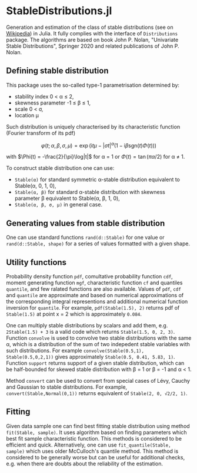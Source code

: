# StableDistributions.jl

Generation and estimation of the class of stable distributions (see on [Wikipedia](https://en.wikipedia.org/wiki/Stable_distribution)) in Julia. It fully complies with the interface of `Distributions` package. The algorithms are based on book John P. Nolan, "Univariate Stable Distributions", Springer 2020 and related publications of John P. Nolan.

## Defining stable distribution

This package uses the so-called type-1 parametrisation determined by:
- stability index 0 < α ≤ 2,
- skewness parameter -1 ≤ β ≤ 1,
- scale 0 < σ,
- location μ

Such distribution is uniquely characterised by its characteristic function (Fourier transform of its pdf)
```math
\varphi(t; \alpha, \beta, \sigma, \mu) = \exp\big(\mathrm i t\mu -|\sigma t|^\alpha(1-\mathrm i\beta\mathrm{sgn}(t)\Phi(t))\big)
```
with $\Phi(t) = -\frac{2}{\pi}\log|t|$ for α = 1 or $\Phi(t) = \tan(\pi\alpha/2)$ for α ≠ 1.

To construct stable distribution one can use:
- `Stable(α)` for standard symmetric α-stable distribution equivalent to Stable(α, 0, 1, 0),
- `Stable(α, β)` for standard α-stable distribution with skewness parameter β equivalent to Stable(α, β, 1, 0),
- `Stable(α, β, σ, μ)` in general case.

## Generating values from stable distribution

One can use standard functions `rand(d::Stable)` for one value or `rand(d::Stable, shape)` for a series of values formatted with a given shape.

## Utility functions

Probability density function `pdf`, comultative probability function `cdf`, moment generating function `mgf`, characteristic function `cf` and quantiles `quantile`, and few ralated functions are also available. Values of `pdf`, `cdf` and `quantile` are approximate and based on numerical approximations of the corresponding integral representions and additional numerical function inversion for `quantile`. For example, `pdf(Stable(1.5), 2)` returns pdf of `Stable(1.5)` at point x = 2 which is approximately `0.084`.

One can multiply stable distributions by scalars and add them, e.g. `2Stable(1.5) + 3` is a valid code which returns `Stable(1.5, 0, 2, 3)`. Function `convolve` is used to convolve two stable distributions with the same α, which is a distribution of the sum of two indepedent stable variables with such distributions. For example `convolve(Stable(0.5,1), Stable(0.5,0,2,1))` gives approximately `Stable(0.5, 0.41, 5.83, 1)`. Function `support` returns support of a given stable distribution, which can be half-bounded for skewed stable distribution with β = 1 or β = -1 and α < 1.

Method `convert` can be used to convert from special cases of Lévy, Cauchy and Gaussian to stable distributions. For example, `convert(Stable,Normal(0,1))` returns equivalent of `Stable(2, 0, √2/2, 1)`.

## Fitting

Given data sample one can find best fitting stable distribution using method `fit(Stable, sample)`. It uses algorithm based on finding parameters which best fit sample characteristic function. This methods is considered to be efficient and quick. Alternatively, one can use `fit_quantile(Stable, sample)` which uses older McCulloch's quantile method. This method is considered to be generally worse but can be useful for additional checks, e.g. when there are doubts about the reliability of the estimation.
